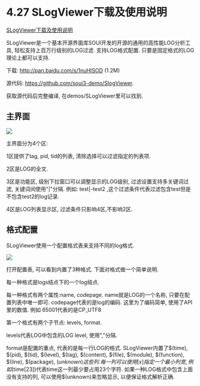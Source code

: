 # 4.27 SLogViewer下载及使用说明

[SLogViewer下载及使用说明](https://www.cnblogs.com/setoutsoft/p/7721929.html)

SLogViewer是一个基本开源界面库SOUI开发的开源的通用的高性能LOG分析工具, 轻松支持上百万行级别的LOG过滤.  支持LOG格式配置.
只要是固定格式的LOG理论上都可以支持.

下载: <http://pan.baidu.com/s/1nuHISOD> (1.2M)

源代码: <https://github.com/soui3-demo/SlogViewer>.

获取源代码后完整编译, 在demos/SLogViewer里可以找到.

## 主界面

![](https://images2017.cnblogs.com/blog/659063/201710/659063-20171024094041973-1566105554.png)

主界面分为4个区:

1区提供了tag, pid, tid的列表, 清除选择可以过滤指定的列表项.

2区是LOG的全文.

3区是功能区, 级别下拉窗口可以调整显示的LOG级别, 过滤设置支持多关键词过滤, 关键词间使用"|"分隔. 例如: test|-test2
,这个过滤条件代表过滤包含test但是不包含test2的log记录.

4区是LOG列表显示区, 过滤条件只影响4区,不影响2区.

## 格式配置

SLogViewer使用一个配置格式表来支持不同的log格式.

![](https://images2017.cnblogs.com/blog/659063/201710/659063-20171024094831613-386101472.png)

打开配置表, 可以看到内置了3种格式. 下面对格式做一个简单说明.

每一种格式是logs结点下的一个log结点.

每一种格式有两个属性:name, codepage. name就是LOG的一个名称, 只要在配置列表中唯一即可. codepage代表的是log的编码.
这里为了编码简单, 使用了API里的数值. 例如 65001代表的是CP_UTF8

第一个格式有两个子节点: levels, format.

levels代表LOG中包含的LOG level, 使用","分隔.

format是配置的重点, 代表的是每一行LOG的格式. SLogViewer内置了$(time), $(pid), $(tid), $(level),
$(tag), $(content), $(file), $(module), $(function), $(line), $(package),
$(unknown) 这些列. 每一列可以使用[x]指定一个最小列宽, 例如$(time[23])代表time这一列最少要占用23个字符.
如果一种LOG格式中包含上面没有支持的列, 可以使用$(unknown)来忽略显示, 以便保证格式解析正确.
